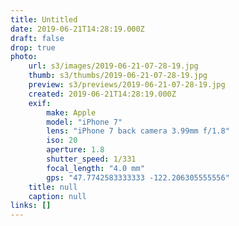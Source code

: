 ```yaml
---
title: Untitled
date: 2019-06-21T14:28:19.000Z
draft: false
drop: true
photo:
    url: s3/images/2019-06-21-07-28-19.jpg
    thumb: s3/thumbs/2019-06-21-07-28-19.jpg
    preview: s3/previews/2019-06-21-07-28-19.jpg
    created: 2019-06-21T14:28:19.000Z
    exif:
        make: Apple
        model: "iPhone 7"
        lens: "iPhone 7 back camera 3.99mm f/1.8"
        iso: 20
        aperture: 1.8
        shutter_speed: 1/331
        focal_length: "4.0 mm"
        gps: "47.7742583333333 -122.206305555556"
    title: null
    caption: null
links: []
---
```

